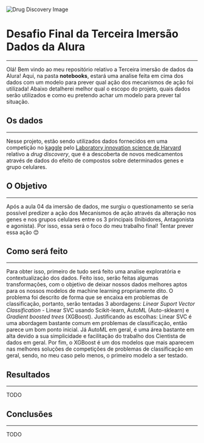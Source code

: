 ![Drug Discovery Image](https://www.drugtargetreview.com/wp-content/uploads/shutterstock_1464187604.jpg)

# Desafio Final da Terceira Imersão Dados da Alura
---

Olá! Bem vindo ao meu repositório relativo a Terceira imersão de dados da Alura! Aqui, na pasta **notebooks**, estará uma analise feita em cima dos dados com um modelo para prever qual ação dos mecanismos de ação foi utilizada! Abaixo detalherei melhor qual o escopo do projeto, quais dados serão utilizados e como eu pretendo achar um modelo para prever tal situação.


## Os dados
---

Nesse projeto, estão sendo utilizados dados fornecidos em uma competição no [kaggle](https://www.kaggle.com/c/lish-moa) pelo [Laboratory innovation science de Harvard](https://lish.harvard.edu/) relativo a *drug discovery*, que é a descoberta de novos medicamentos através de dados do efeito de compostos sobre determinados genes e grupo celulares. 

## O Objetivo
---

Após a aula 04 da imersão de dados, me surgiu o questionamento se seria possível predizer a ação dos Mecanismos de ação através da alteração nos genes e nos grupos celulares entre os 3 principais (Inibidores, Antagonista e agonista). Por isso, essa será o foco do meu trabalho final! Tentar prever essa ação 😊

## Como será feito
---

Para obter isso, primeiro de tudo será feito uma analise exploratória e contextualização dos dados. Feito isso, serão feitas algumas transformações, com o objetivo de deixar nossos dados melhores aptos para os nossos modelos de machine learning propriamente dito. O problema foi descrito de forma que se encaixa em problemas de classificação, portanto, serão tentadas 3 abordagens: *Linear Suport Vector Classification* - Linear SVC usando Scikit-learn, AutoML (Auto-sklearn) e *Gradient boosted trees* (XGBoost). Justificando as escolhas: Linear SVC é uma abordagem bastante comum em problemas de classificação, então parece um bom ponto inicial. Já AutoML em geral, é uma área bastante em alta devido a sua simplicidade e facilitação do trabalho dos Cientista de dados em geral. Por fim, o XGBoost é um dos modelos que mais aparecem nas melhores soluções de competições de problemas de classificação em geral, sendo, no meu caso pelo menos, o primeiro modelo a ser testado.

## Resultados
---

TODO

## Conclusões
---

TODO
